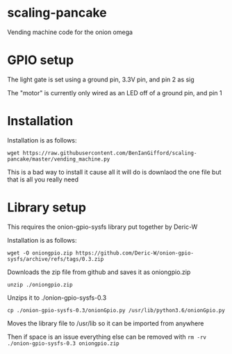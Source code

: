 # scaling-pancake
Vending machine code for the onion omega

# GPIO setup

The light gate is set using a ground pin, 3.3V pin, and pin 2 as sig

The "motor" is currently only wired as an LED off of a ground pin, and pin 1

# Installation 

Installation is as follows:

`wget https://raw.githubusercontent.com/BenIanGifford/scaling-pancake/master/vending_machine.py`

This is a bad way to install it cause all it will do is downlaod the one file but that is all you really need


# Library setup

This requires the onion-gpio-sysfs library put together by Deric-W

Installation is as follows:

`wget -O oniongpio.zip https://github.com/Deric-W/onion-gpio-sysfs/archive/refs/tags/0.3.zip`

Downloads the zip file from github and saves it as oniongpio.zip

`unzip ./oniongpio.zip`

Unzips it to ./onion-gpio-sysfs-0.3

`cp ./onion-gpio-sysfs-0.3/onionGpio.py /usr/lib/python3.6/onionGpio.py`

Moves the library file to /usr/lib so it can be imported from anywhere

Then if space is an issue everything else can be removed with
`rm -rv ./onion-gpio-sysfs-0.3 oniongpio.zip`
